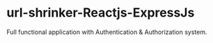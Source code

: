 # url-shrinker-Reactjs-ExpressJs
Full functional application with Authentication &amp; Authorization system.
